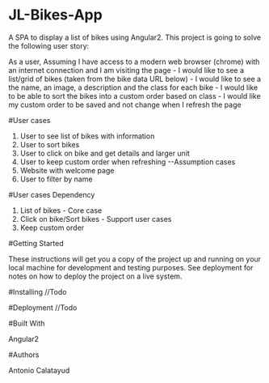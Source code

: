 # JL-Bikes-App
A SPA to display a list of bikes using Angular2. This project is going to solve the following user story:

As a user, Assuming I have access to a modern web browser (chrome) with an internet connection and I am visiting the page - 
I would like to see a list/grid of bikes (taken from the bike data URL below) - I would like to see a the name, an image, 
a description and the class for each bike - I would like to be able to sort the bikes into a custom order based on class - 
I would like my custom order to be saved and not change when I refresh the page

#User cases
1. User to see list of bikes with information
2. User to sort bikes
3. User to click on bike and get details and larger unit
4. User to keep custom order when refreshing
--Assumption cases
5. Website with welcome page
6. User to filter by name

#User cases Dependency
1. List of bikes - Core case
2. Click on bike/Sort bikes - Support user cases
3. Keep custom order


#Getting Started

These instructions will get you a copy of the project up and running on your local machine for development and testing purposes. See deployment for notes on how to deploy the project on a live system.

#Installing
//Todo

#Deployment
//Todo

#Built With

Angular2

#Authors

Antonio Calatayud